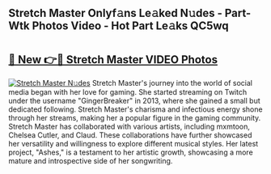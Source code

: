 ## Stretch Master Onlyf𝚊ns Le𝚊ked N𝚞des - Part-Wtk Photos Video - Hot Part Le𝚊ks QC5wq

# <h2><a href="http://ac26911.deff.icu/?id=Stretch+Master">🔗 New 👉🔴 Stretch Master VIDEO Photos</a></h2>

[![Stretch Master N𝚞des](https://i.imgur.com/rIISA9y.gif)](http://ac26911.deff.icu/?id=Stretch+Master)
Stretch Master's journey into the world of social media began with her love for gaming. She started streaming on Twitch under the username "GingerBreaker" in 2013, where she gained a small but dedicated following. Stretch Master's charisma and infectious energy shone through her streams, making her a popular figure in the gaming community. Stretch Master has collaborated with various artists, including mxmtoon, Chelsea Cutler, and Claud. These collaborations have further showcased her versatility and willingness to explore different musical styles. Her latest project, "Ashes," is a testament to her artistic growth, showcasing a more mature and introspective side of her songwriting.
